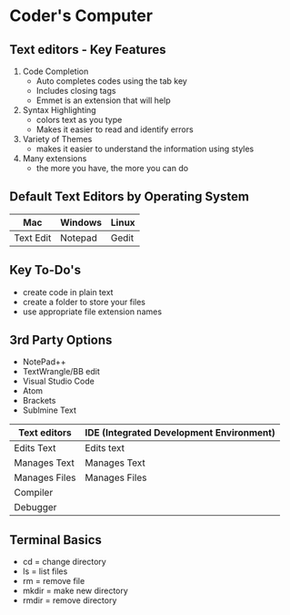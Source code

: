 # Coder's Computer

## Text editors - Key Features
1. Code Completion
    * Auto completes codes using the tab key
    * Includes closing tags
    * Emmet is an extension that will help
2. Syntax Highlighting
    * colors text as you type
    * Makes it easier to read and identify errors
3. Variety of Themes
    * makes it easier to understand the information using styles
4. Many extensions
    * the more you have, the more you can do

## Default Text Editors by Operating System

Mac | Windows | Linux
----|---------|------
Text Edit | Notepad | Gedit

## Key To-Do's
  - create code in plain text
  - create a folder to store your files
  - use appropriate file extension names

## 3rd Party Options
  - NotePad++
  - TextWrangle/BB edit
  - Visual Studio Code
  - Atom
  - Brackets
  - Sublmine Text

Text editors | IDE (Integrated Development Environment)
-------------|----
Edits Text | Edits text
Manages Text | Manages Text
Manages Files | Manages Files
 | Compiler
 | Debugger
 
 ## Terminal Basics
  - cd = change directory
  - ls = list files
  - rm = remove file
  - mkdir = make new directory
  - rmdir = remove directory